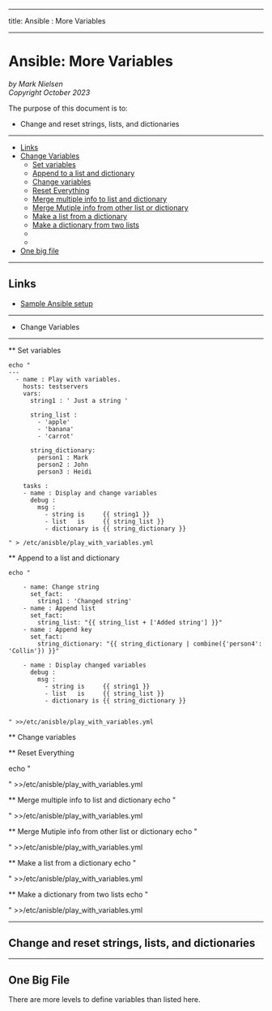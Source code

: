 --------
title: Ansible : More Variables 

--------

# Ansible: More Variables

*by Mark Nielsen*  
*Copyright October 2023*

The purpose of this document is to:

- Change and reset strings, lists, and dictionaries


---

* [Links](#links)
* [Change Variables](#var)
    * [Set variables](#1)
    * [Append to a list and dictionary](#2)
    * [Change variables](#3)
    * [Reset Everything](#4)
    * [Merge multiple info to list and dictionary](#5)
    * [Merge Mutiple info from other list or dictionary](#6)
    * [Make a list from a dictionary](#7)
    * [Make a dictionary from two lists](#8)
    * []()
    * []()
* [One big file](#big)


* * *

<a name=links></a>Links
-----
* [Sample Ansible setup](https://docs.ansible.com/ansible/latest/tips_tricks/sample_setup.html)

* * *

* <a name=change></a>Change Variables
-----

** <a name=1></a> Set variables



```shell 
echo "
---
  - name : Play with variables.
    hosts: testservers
    vars:
      string1 : ' Just a string '

      string_list :
        - 'apple'
        - 'banana'
        - 'carrot'

      string_dictionary:
        person1 : Mark
        person2 : John
        person3 : Heidi

    tasks :
    - name : Display and change variables
      debug :
        msg :
          - string is     {{ string1 }}
          - list   is     {{ string_list }}
          - dictionary is {{ string_dictionary }}

" > /etc/anisble/play_with_variables.yml
```

** <a name=2></a>Append to a list and dictionary

```shell
echo "

    - name: Change string
      set_fact:
        string1 : 'Changed string'
    - name : Append list
      set_fact:
        string_list: "{{ string_list + ['Added string'] }}"
    - name : Append key
      set_fact:
        string_dictionary: "{{ string_dictionary | combine({'person4': 'Collin'}) }}"

    - name : Display changed variables
      debug :
        msg :
          - string is     {{ string1 }}
          - list   is     {{ string_list }}
          - dictionary is {{ string_dictionary }}


" >>/etc/anisble/play_with_variables.yml
```

** <a name=3></a>Change variables

** <a name=4></a>Reset Everything

echo "

" >>/etc/anisble/play_with_variables.yml

** <a name=5></a>Merge multiple info to list and dictionary
echo "

" >>/etc/anisble/play_with_variables.yml


** <a name=6></a>Merge Mutiple info from other list or dictionary
echo "

" >>/etc/anisble/play_with_variables.yml

** <a name=7></a>Make a list from a dictionary
echo "

" >>/etc/anisble/play_with_variables.yml

** <a name=8></a>Make a dictionary from two lists
echo "

" >>/etc/anisble/play_with_variables.yml

* * *

<a name=change></a>Change and reset strings, lists, and dictionaries
-----



* * *

<a name=big></a>One Big File
-----
There are more levels to define variables than listed here. 